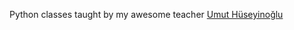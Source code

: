 Python classes taught by my awesome teacher <a href="http://yunus.hacettepe.edu.tr/~uhus/publications.php">Umut Hüseyinoğlu</a>
